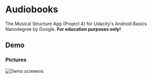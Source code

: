 # Audiobooks

The Musical Structure App (Project 4) for Udacity's Android Basics Nanodegree by Google. **For education purposes only!**

## Demo

### Pictures

![Demo screeens](https://c1.staticflickr.com/5/4164/34628601786_ecb929e195_o.png)
